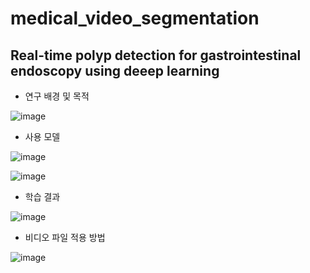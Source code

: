 # medical_video_segmentation

## Real-time polyp detection for gastrointestinal endoscopy using deeep learning

- 연구 배경 및 목적

![image](https://user-images.githubusercontent.com/45275607/143397846-acc7eea9-f854-4f80-822d-c7cea6b64b4f.png)


- 사용 모델

![image](https://user-images.githubusercontent.com/45275607/143397874-e0e6b7ee-dbe6-4cc8-80b2-fe0c1c3c13ac.png)


![image](https://user-images.githubusercontent.com/45275607/143397893-a4176c9d-d524-4e16-8f7f-13e072c34186.png)


- 학습 결과

![image](https://user-images.githubusercontent.com/45275607/143397948-6fbcbd62-7ea3-4221-b191-af0ec013c7bb.png)


- 비디오 파일 적용 방법

![image](https://user-images.githubusercontent.com/45275607/143398002-5cfdf2ed-f9ce-4a5d-b21c-0f08809807ac.png)
